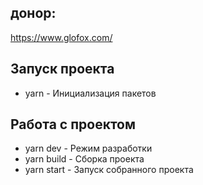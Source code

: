 ## донор:   
https://www.glofox.com/   

## Запуск проекта
- yarn - Инициализация пакетов

## Работа с проектом
- yarn dev - Режим разработки
- yarn build - Сборка проекта
- yarn start - Запуск собранного проекта
